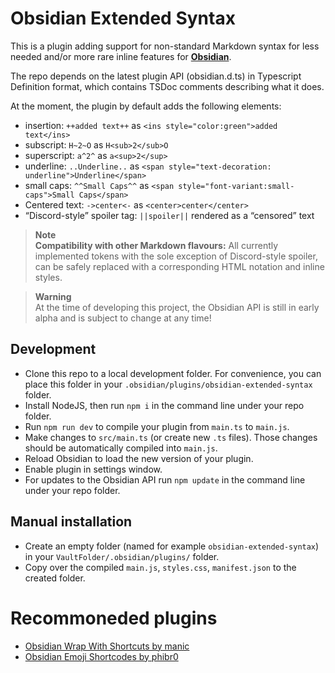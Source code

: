 # Obsidian Extended Syntax

This is a plugin adding support for non-standard Markdown syntax for less needed and/or more rare inline features for [**Obsidian**](https://obsidian.md).

The repo depends on the latest plugin API (obsidian.d.ts) in Typescript Definition format, which contains TSDoc comments describing what it does.

At the moment, the plugin by default adds the following elements:
- insertion: `++added text++` as `<ins style="color:green">added text</ins>`
- subscript: `H~2~O` as `H<sub>2</sub>O`
- superscript: `a^2^` as `a<sup>2</sup>`
- underline: `..Underline..` as `<span style="text-decoration: underline">Underline</span>`
- small caps: `^^Small Caps^^` as `<span style="font-variant:small-caps">Small Caps</span>`
- Centered text: `->center<-` as `<center>center</center>`
- “Discord-style” spoiler tag: `||spoiler||` rendered as a “censored” text

> **Note**  
> **Compatibility with other Markdown flavours:** All currently implemented tokens with the sole exception of Discord-style spoiler, can be safely replaced with a corresponding HTML notation and inline styles.

> **Warning**  
> At the time of developing this project, the Obsidian API is still in early alpha and is subject to change at any time!

## Development

- Clone this repo to a local development folder. For convenience, you can place this folder in your `.obsidian/plugins/obsidian-extended-syntax` folder.
- Install NodeJS, then run `npm i` in the command line under your repo folder.
- Run `npm run dev` to compile your plugin from `main.ts` to `main.js`.
- Make changes to `src/main.ts` (or create new `.ts` files). Those changes should be automatically compiled into `main.js`.
- Reload Obsidian to load the new version of your plugin.
- Enable plugin in settings window.
- For updates to the Obsidian API run `npm update` in the command line under your repo folder.

## Manual installation

- Create an empty folder (named for example `obsidian-extended-syntax`) in your `VaultFolder/.obsidian/plugins/` folder.
- Copy over the compiled `main.js`, `styles.css`, `manifest.json` to the created folder.

# Recommoneded plugins

- [Obsidian Wrap With Shortcuts by manic][obsidian-wrap-with-shortcuts]
- [Obsidian Emoji Shortcodes by phibr0][obsidian-emoji-shortcodes]

[obsidian-wrap-with-shortcuts]: https://github.com/manic/obsidian-wrap-with-shortcuts
[obsidian-emoji-shortcodes]: https://github.com/phibr0/obsidian-emoji-shortcodes
